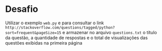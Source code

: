 # Desafio

Utilizar o exemplo `web.py` e para consultar o link `http://stackoverflow.com/questions/tagged/python?sort=frequent&pageSize=15` e armazenar no arquivo `questions.txt` o título da questão, a quantidade de respostas e o total de visualizações das questões exibidas na primeira página
